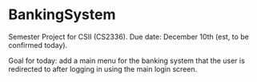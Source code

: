 BankingSystem
=============

Semester Project for CSII (CS2336).
Due date: December 10th (est, to be confirmed today).

Goal for today: add a main menu for the banking system that the user is redirected to after logging in using the main login screen.
